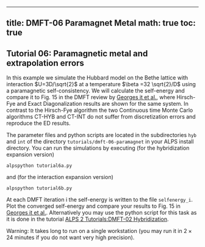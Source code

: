 
---
title: DMFT-06 Paramagnet Metal
math: true
toc: true
---

## Tutorial 06: Paramagnetic metal and extrapolation errors

In this example we simulate the Hubbard model on the Bethe lattice with interaction $U=3D/\sqrt{2}$ at a temperature $\beta =32 \sqrt{2}/D$ using a paramagnetic self-consistency. We will calculate the self-energy and compare it to Fig. 15 in the DMFT review by [Georges it et al.](https://journals.aps.org/rmp/abstract/10.1103/RevModPhys.68.13), where Hirsch-Fye and Exact Diagonalization results are shown for the same system. In contrast to the Hirsch-Fye algorithm the two Continuous time Monte Carlo algorithms CT-HYB and CT-INT do not suffer from discretization errors and reproduce the ED results.

The parameter files and python scripts are located in the subdirectories `hyb` and `int` of the directory `tutorials/dmft-06-paramagnet` in your ALPS install directory. You can run the simulations by executing (for the hybridization expansion version)

    alpspython tutorial6a.py

and (for the interaction expansion version)

    alpspython tutorial6b.py
    
At each DMFT iteration i the self-energy is written to the file `selfenergy_i`. Plot the converged self-energy and compare your results to Fig. 15 in [Georges it et al.](https://journals.aps.org/rmp/abstract/10.1103/RevModPhys.68.13). Alternatively you may use the python script for this task as it is done in the tutorial [ALPS 2 Tutorials:DMFT-02 Hybridization](../dmft02).


Warning: It takes long to run on a single workstation (you may run it in $2\times 24$ minutes if you do not want very high precision).
